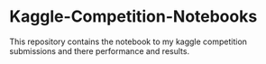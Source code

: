 # Kaggle-Competition-Notebooks
This repository contains the notebook to my kaggle competition submissions and there performance and results.
